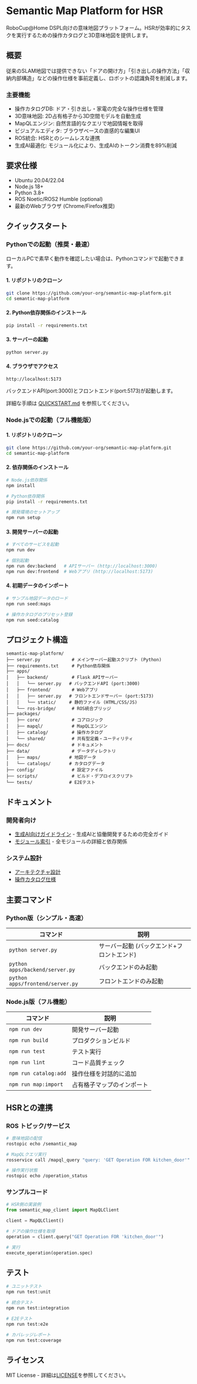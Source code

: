 # Semantic Map Platform for HSR

RoboCup@Home DSPL向けの意味地図プラットフォーム。HSRが効率的にタスクを実行するための操作カタログと3D意味地図を提供します。

## 概要

従来のSLAM地図では提供できない「ドアの開け方」「引き出しの操作方法」「収納内部構造」などの操作仕様を事前定義し、ロボットの認識負荷を削減します。

### 主要機能

- 操作カタログDB: ドア・引き出し・家電の完全な操作仕様を管理
- 3D意味地図: 2D占有格子から3D空間モデルを自動生成
- MapQLエンジン: 自然言語的なクエリで地図情報を取得
- ビジュアルエディタ: ブラウザベースの直感的な編集UI
- ROS統合: HSRとのシームレスな連携
- 生成AI最適化: モジュール化により、生成AIのトークン消費を89%削減

## 要求仕様

- Ubuntu 20.04/22.04
- Node.js 18+
- Python 3.8+
- ROS Noetic/ROS2 Humble (optional)
- 最新のWebブラウザ (Chrome/Firefox推奨)

## クイックスタート

### Pythonでの起動（推奨・最速）

ローカルPCで素早く動作を確認したい場合は、Pythonコマンドで起動できます。

#### 1. リポジトリのクローン

```bash
git clone https://github.com/your-org/semantic-map-platform.git
cd semantic-map-platform
```

#### 2. Python依存関係のインストール

```bash
pip install -r requirements.txt
```

#### 3. サーバーの起動

```bash
python server.py
```

#### 4. ブラウザでアクセス

```
http://localhost:5173
```

バックエンドAPI(port:3000)とフロントエンド(port:5173)が起動します。

詳細な手順は [QUICKSTART.md](QUICKSTART.md) を参照してください。

### Node.jsでの起動（フル機能版）

#### 1. リポジトリのクローン

```bash
git clone https://github.com/your-org/semantic-map-platform.git
cd semantic-map-platform
```

#### 2. 依存関係のインストール

```bash
# Node.js依存関係
npm install

# Python依存関係
pip install -r requirements.txt

# 開発環境のセットアップ
npm run setup
```

#### 3. 開発サーバーの起動

```bash
# すべてのサービスを起動
npm run dev

# 個別起動
npm run dev:backend   # APIサーバー (http://localhost:3000)
npm run dev:frontend  # Webアプリ (http://localhost:5173)
```

#### 4. 初期データのインポート

```bash
# サンプル地図データのロード
npm run seed:maps

# 操作カタログのプリセット登録
npm run seed:catalog
```

## プロジェクト構造

```
semantic-map-platform/
├── server.py            # メインサーバー起動スクリプト (Python)
├── requirements.txt     # Python依存関係
├── apps/
│   ├── backend/         # Flask APIサーバー
│   │   └── server.py   # バックエンドAPI (port:3000)
│   ├── frontend/        # Webアプリ
│   │   ├── server.py   # フロントエンドサーバー (port:5173)
│   │   └── static/     # 静的ファイル (HTML/CSS/JS)
│   └── ros-bridge/      # ROS統合ブリッジ
├── packages/
│   ├── core/            # コアロジック
│   ├── mapql/           # MapQLエンジン
│   ├── catalog/         # 操作カタログ
│   └── shared/          # 共有型定義・ユーティリティ
├── docs/                # ドキュメント
├── data/                # データディレクトリ
│   ├── maps/           # 地図データ
│   └── catalogs/       # カタログデータ
├── config/              # 設定ファイル
├── scripts/             # ビルド・デプロイスクリプト
└── tests/              # E2Eテスト
```

## ドキュメント

### 開発者向け
- [生成AI向けガイドライン](AI_GUIDELINES.md) - 生成AIと協働開発するための完全ガイド
- [モジュール索引](MODULE_INDEX.md) - 全モジュールの詳細と依存関係

### システム設計
- [アーキテクチャ設計](docs/ARCHITECTURE.md)
- [操作カタログ仕様](docs/OPERATION-CATALOG.md)

## 主要コマンド

### Python版（シンプル・高速）

| コマンド | 説明 |
|---------|------|
| `python server.py` | サーバー起動 (バックエンド+フロントエンド) |
| `python apps/backend/server.py` | バックエンドのみ起動 |
| `python apps/frontend/server.py` | フロントエンドのみ起動 |

### Node.js版（フル機能）

| コマンド | 説明 |
|---------|------|
| `npm run dev` | 開発サーバー起動 |
| `npm run build` | プロダクションビルド |
| `npm run test` | テスト実行 |
| `npm run lint` | コード品質チェック |
| `npm run catalog:add` | 操作仕様を対話的に追加 |
| `npm run map:import` | 占有格子マップのインポート |

## HSRとの連携

### ROS トピック/サービス

```bash
# 意味地図の配信
rostopic echo /semantic_map

# MapQLクエリ実行
rosservice call /mapql_query "query: 'GET Operation FOR kitchen_door'"

# 操作実行状態
rostopic echo /operation_status
```

### サンプルコード

```python
# HSR側の実装例
from semantic_map_client import MapQLClient

client = MapQLClient()

# ドアの操作仕様を取得
operation = client.query("GET Operation FOR 'kitchen_door'")

# 実行
execute_operation(operation.spec)
```

## テスト

```bash
# ユニットテスト
npm run test:unit

# 統合テスト
npm run test:integration

# E2Eテスト
npm run test:e2e

# カバレッジレポート
npm run test:coverage
```

## ライセンス

MIT License - 詳細は[LICENSE](LICENSE)を参照してください。
